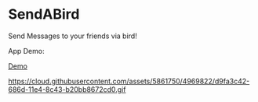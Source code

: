 SendABird
=========

Send Messages to your friends via bird!

App Demo:

[Demo](https://cloud.githubusercontent.com/assets/5861750/4969822/d9fa3c42-686d-11e4-8c43-b20bb8672cd0.gif)

https://cloud.githubusercontent.com/assets/5861750/4969822/d9fa3c42-686d-11e4-8c43-b20bb8672cd0.gif
